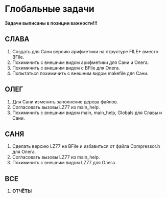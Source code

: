 # Глобальные задачи

**Задачи выписаны в позиции важности!!!**

## СЛАВА

1. Создать для Сани версию арифметики на структуре FILE* вместо BFile.
2. Похимичить с внешним видом арифметики для Сани и Олега.
3. Похимичить с внешним видом с BFile для Олега.
4. Попытаться похимичить с внешним видом makefile для Сани.

## ОЛЕГ

1. Для Сани изменить заполнение дерева файлов.
2. Согласовать вызовы LZ77 из main_help.
2. Похимичить с внешним видом main, main_help, Globals для Славы и Сани.

## САНЯ

1. Сделать версию LZ77 на BFile и избавиться от файла Compressor.h для Олега.
2. Согласовать вызовы LZ77 из main_help.
3. Похимичить с внешним видом LZ77 для Олега.

## ВСЕ

1. **ОТЧЁТЫ**

